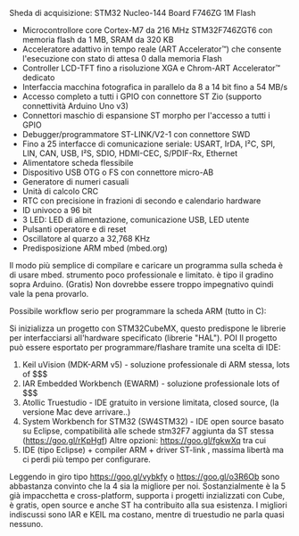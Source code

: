Sheda di acquisizione: STM32 Nucleo-144 Board F746ZG 1M Flash
- Microcontrollore core Cortex-M7 da 216 MHz STM32F746ZGT6 con memoria flash da 1 MB, SRAM da 320 KB
- Acceleratore adattivo in tempo reale (ART Accelerator™) che consente l'esecuzione con stato di attesa 0 dalla memoria Flash
- Controller LCD-TFT fino a risoluzione XGA e Chrom-ART Accelerator™ dedicato
- Interfaccia macchina fotografica in parallelo da 8 a 14 bit fino a 54 MB/s
- Accesso completo a tutti i GPIO con connettore ST Zio (supporto connettività Arduino Uno v3)
- Connettori maschio di espansione ST morpho per l'accesso a tutti i GPIO
- Debugger/programmatore ST-LINK/V2-1 con connettore SWD
- Fino a 25 interfacce di comunicazione seriale: USART, IrDA, I²C, SPI, LIN, CAN, USB, I²S, SDIO, HDMI-CEC, S/PDIF-Rx, Ethernet
- Alimentatore scheda flessibile
- Dispositivo USB OTG o FS con connettore micro-AB
- Generatore di numeri casuali
- Unità di calcolo CRC
- RTC con precisione in frazioni di secondo e calendario hardware
- ID univoco a 96 bit
- 3 LED: LED di alimentazione, comunicazione USB, LED utente
- Pulsanti operatore e di reset
- Oscillatore al quarzo a 32,768 KHz
- Predisposizione ARM mbed (mbed.org)

Il modo più semplice di compilare e caricare un programma sulla scheda è di usare mbed. strumento poco professionale e limitato. è tipo il gradino sopra Arduino. (Gratis) Non dovrebbe essere troppo impegnativo quindi  vale la pena provarlo.

Possibile workflow serio per programmare la scheda ARM (tutto in C):

Si inizializza un progetto con STM32CubeMX, questo predispone le librerie per interfacciarsi all'hardware specificato (librerie "HAL").
POI
Il progetto può essere esportato per programmare/flashare tramite una scelta di IDE:
1. Keil uVision (MDK-ARM v5) - soluzione professionale di ARM stessa, lots of $$$
2. IAR Embedded Workbench (EWARM) - soluzione professionale lots of $$$
3. Atollic Truestudio - IDE gratuito in versione limitata, closed source, (la versione Mac deve arrivare..)
4. System Workbench for STM32 (SW4STM32) - IDE open source basato su Eclipse, compatibilità alle schede stm32F7 aggiunta da ST stessa (https://goo.gl/rKpHgf)
Altre opzioni:
https://goo.gl/fgkwXq
tra cui 
5. IDE (tipo Eclipse) + compiler ARM + driver ST-link , massima libertà ma ci perdi più tempo per configurare. 

Leggendo in giro tipo https://goo.gl/vybkfy o https://goo.gl/o3R6Ob sono abbastanza convinto che la 4 sia la migliore per noi. Sostanzialmente è la 5 già impacchetta e cross-platform, supporta i progetti inzializzati con Cube, è gratis, open source e anche ST ha contribuito alla sua esistenza. I migliori indiscussi sono IAR e KEIL ma costano, mentre di truestudio ne parla quasi nessuno.
